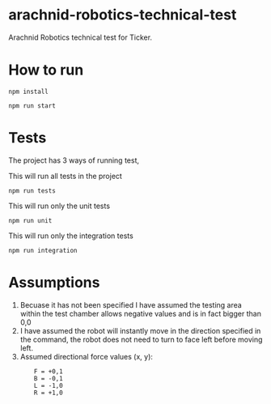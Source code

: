 # arachnid-robotics-technical-test
Arachnid Robotics technical test for Ticker.

# How to run 
```
npm install
```

```
npm run start
```

# Tests
The project has 3 ways of running test, 

This will run all tests in the project
```
npm run tests 
```

This will run only the unit tests
```
npm run unit
```

This will run only the integration tests
```
npm run integration
```

# Assumptions

1. Becuase it has not been specified I have assumed the testing area within the test chamber allows negative values and is in fact bigger than 0,0
2. I have assumed the robot will instantly move in the direction specified in the command, the robot does not need to turn to face left before moving left.
3. Assumed directional force values (x, y):
```
       F = +0,1
       B = -0,1
       L = -1,0
       R = +1,0
```
